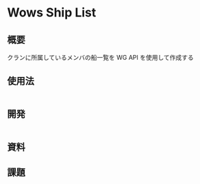 # Wows Ship List

## 概要

クランに所属しているメンバの船一覧を WG API を使用して作成する

## 使用法

```shell

```

## 開発

```shell

```

## 資料

## 課題
